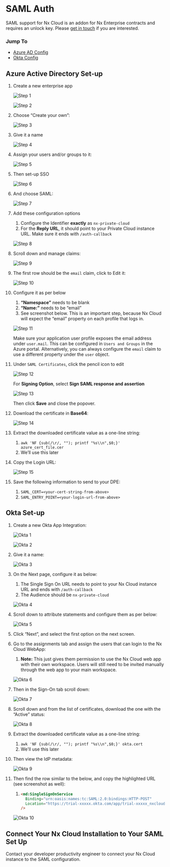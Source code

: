 # SAML Auth

SAML support for Nx Cloud is an addon for Nx Enterprise contracts and requires an unlock key. Please [get in touch](mailto:cloud-support@nrwl.io)
if you are interested.

### Jump To

- [Azure AD Config](#azure-active-directory-set-up)
- [Okta Config](#okta-setup)

## Azure Active Directory Set-up

1. Create a new enterprise app

   ![Step 1](/nx-cloud/enterprise/single-tenant/images/saml/azure_1.png)

   ![Step 2](/nx-cloud/enterprise/single-tenant/images/saml/azure_2.png)

2. Choose “Create your own”:

   ![Step 3](/nx-cloud/enterprise/single-tenant/images/saml/azure_3.png)

3. Give it a name

   ![Step 4](/nx-cloud/enterprise/single-tenant/images/saml/azure_4.png)

4. Assign your users and/or groups to it:

   ![Step 5](/nx-cloud/enterprise/single-tenant/images/saml/azure_5.png)

5. Then set-up SSO

   ![Step 6](/nx-cloud/enterprise/single-tenant/images/saml/azure_6.png)

6. And choose SAML:

   ![Step 7](/nx-cloud/enterprise/single-tenant/images/saml/azure_7.png)

7. Add these configuration options

   1. Configure the Identifier **exactly** as `nx-private-cloud`
   2. For the **Reply URL**, it should point to your Private Cloud instance URL. Make sure it ends with `/auth-callback`

   ![Step 8](/nx-cloud/enterprise/single-tenant/images/saml/azure_8.png)

8. Scroll down and manage claims:

   ![Step 9](/nx-cloud/enterprise/single-tenant/images/saml/azure_9.png)

9. The first row should be the `email` claim, click to Edit it:

   ![Step 10](/nx-cloud/enterprise/single-tenant/images/saml/azure_10.png)

10. Configure it as per below

    1. **“Namespace”** needs to be blank
    2. **“Name:”** needs to be “email”
    3. See screenshot below. This is an important step, because Nx Cloud will expect the “email” property on each profile that logs in.

    ![Step 11](/nx-cloud/enterprise/single-tenant/images/saml/azure_11.png)

    Make sure your application user profile exposes the email address under `user.mail`. This can be configured in `Users and Groups` in the Azure portal. Alternatively, you can always configure the `email` claim to use a different property under the `user` object.

11. Under `SAML Certificates`, click the pencil icon to edit

    ![Step 12](/nx-cloud/enterprise/single-tenant/images/saml/azure_12.png)

    For **Signing Option**, select **Sign SAML response and assertion**

    ![Step 13](/nx-cloud/enterprise/single-tenant/images/saml/azure_13.png)

    Then click **Save** and close the popover.

12. Download the certificate in **Base64**:

    ![Step 14](/nx-cloud/enterprise/single-tenant/images/saml/azure_14.png)

13. Extract the downloaded certificate value as a one-line string:
    1. `awk 'NF {sub(/\r/, ""); printf "%s\\n",$0;}' azure_cert_file.cer`
    2. We’ll use this later
14. Copy the Login URL:

    ![Step 15](/nx-cloud/enterprise/single-tenant/images/saml/azure_15.png)

15. Save the following information to send to your DPE:
    1. `SAML_CERT=<your-cert-string-from-above>`
    2. `SAML_ENTRY_POINT=<your-login-url-from-above>`

## Okta Set-up

1. Create a new Okta App Integration:

   ![Okta 1](/nx-cloud/enterprise/single-tenant/images/saml/okta_1.png)

   ![Okta 2](/nx-cloud/enterprise/single-tenant/images/saml/okta_2.png)

2. Give it a name:

   ![Okta 3](/nx-cloud/enterprise/single-tenant/images/saml/okta_3.png)

3. On the Next page, configure it as below:

   1. The Single Sign On URL needs to point to your Nx Cloud instance URL and ends with `/auth-callback`
   2. The Audience should be `nx-private-cloud`

   ![Okta 4](/nx-cloud/enterprise/single-tenant/images/saml/okta_4.png)

4. Scroll down to attribute statements and configure them as per below:

   ![Okta 5](/nx-cloud/enterprise/single-tenant/images/saml/okta_5.png)

5. Click “Next”, and select the first option on the next screen.
6. Go to the assignments tab and assign the users that can login to the Nx Cloud WebApp:

   1. **Note:** This just gives them permission to use the Nx Cloud web app with their own workspace. Users will still need to be invited manually through the web app to your main workspace.

   ![Okta 6](/nx-cloud/enterprise/single-tenant/images/saml/okta_6.png)

7. Then in the Sign-On tab scroll down:

   ![Okta 7](/nx-cloud/enterprise/single-tenant/images/saml/okta_7.png)

8. Scroll down and from the list of certificates, download the one with the “Active” status:

   ![Okta 8](/nx-cloud/enterprise/single-tenant/images/saml/okta_8.png)

9. Extract the downloaded certificate value as a one-line string:
   1. `awk 'NF {sub(/\r/, ""); printf "%s\\n",$0;}' okta.cert`
   2. We'll use this later
10. Then view the ldP metadata:

    ![Okta 9](/nx-cloud/enterprise/single-tenant/images/saml/okta_9.png)

11. Then find the row similar to the below, and copy the highlighted URL (see screenshot as well):

    1. ```html
       <md:SingleSignOnService
         Binding="urn:oasis:names:tc:SAML:2.0:bindings:HTTP-POST"
         Location="https://trial-xxxxx.okta.com/app/trial-xxxxx_nxcloudtest_1/xxxxxxxxx/sso/saml"
       />
       ```

    ![Okta 10](/nx-cloud/enterprise/single-tenant/images/saml/okta_10.png)

## Connect Your Nx Cloud Installation to Your SAML Set Up

Contact your developer productivity engineer to connect your Nx Cloud instance to the SAML configuration.
